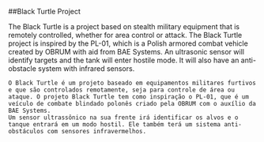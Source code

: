 ##Black Turtle Project 

  The Black Turtle is a project based on stealth military equipment that is remotely controlled, whether for area control or attack. The Black Turtle project is inspired by the PL-01, which is a Polish armored combat vehicle created by OBRUM with aid from BAE Systems.
	An ultrasonic sensor will identify targets and the tank will enter hostile mode. It will also have an anti-obstacle system with infrared sensors.


	O Black Turtle é um projeto baseado em equipamentos militares furtivos e que são controlados remotamente, seja para controle de área ou ataque. O projeto Black Turtle tem como inspiração o PL-01, que é um veículo de combate blindado polonês criado pela OBRUM com o auxílio da BAE Systems.
	Um sensor ultrassônico na sua frente irá identificar os alvos e o tanque entrará em um modo hostil. Ele também terá um sistema anti-obstáculos com sensores infravermelhos.
